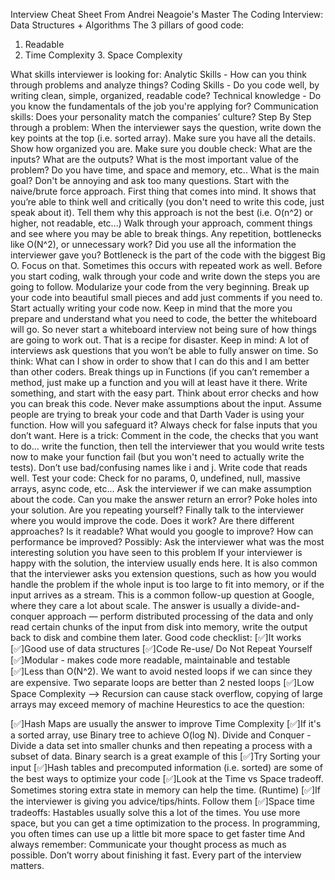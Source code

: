 Interview Cheat Sheet
From Andrei Neagoie's Master The Coding Interview: Data Structures + Algorithms
The 3 pillars of good code:

1. Readable
2. Time Complexity 3. Space Complexity

What skills interviewer is looking for:
Analytic Skills - How can you think through problems and analyze things?
Coding Skills - Do you code well, by writing clean, simple, organized, readable code? Technical knowledge - Do you know the fundamentals of the job you're applying for? Communication skills: Does your personality match the companies’ culture?
Step By Step through a problem:
When the interviewer says the question, write down the key points at the top (i.e. sorted array). Make sure you have all the details. Show how organized you are.
Make sure you double check: What are the inputs? What are the outputs?
What is the most important value of the problem? Do you have time, and space and memory,
etc.. What is the main goal?
Don't be annoying and ask too many questions.
Start with the naive/brute force approach. First thing that comes into mind. It shows that you’re able to think well and critically (you don't need to write this code, just speak about it).
Tell them why this approach is not the best (i.e. O(n^2) or higher, not readable, etc...)
Walk through your approach, comment things and see where you may be able to break things. Any repetition, bottlenecks like O(N^2), or unnecessary work? Did you use all the information the interviewer gave you? Bottleneck is the part of the code with the biggest Big O. Focus on that. Sometimes this occurs with repeated work as well.
Before you start coding, walk through your code and write down the steps you are going to follow.
Modularize your code from the very beginning. Break up your code into beautiful small pieces and add just comments if you need to.
Start actually writing your code now. Keep in mind that the more you prepare and understand what you need to code, the better the whiteboard will go. So never start a whiteboard interview not being sure of how things are going to work out. That is a recipe for disaster. Keep in mind: A lot of interviews ask questions that you won’t be able to fully answer on time. So think: What can I show in order to show that I can do this and I am better than other coders. Break things up in Functions (if you can’t remember a method, just make up a function and you will at least have it there. Write something, and start with the easy part.
Think about error checks and how you can break this code. Never make assumptions about the input. Assume people are trying to break your code and that Darth Vader is using your function. How will you safeguard it? Always check for false inputs that you don’t want. Here is a trick: Comment in the code, the checks that you want to do... write the function, then tell the interviewer that you would write tests now to make your function fail (but you won't need to actually write the tests).
Don’t use bad/confusing names like i and j. Write code that reads well.
Test your code: Check for no params, 0, undefined, null, massive arrays, async code, etc... Ask the interviewer if we can make assumption about the code. Can you make the answer return an error? Poke holes into your solution. Are you repeating yourself?
Finally talk to the interviewer where you would improve the code. Does it work? Are there different approaches? Is it readable? What would you google to improve? How can performance be improved? Possibly: Ask the interviewer what was the most interesting solution you have seen to this problem
If your interviewer is happy with the solution, the interview usually ends here. It is also common that the interviewer asks you extension questions, such as how you would handle the problem if the whole input is too large to fit into memory, or if the input arrives as a stream. This is a common follow-up question at Google, where they care a lot about scale. The answer is usually a divide-and-conquer approach — perform distributed processing of the data and only read certain chunks of the input from disk into memory, write the output back to disk and combine them later.
Good code checklist:
[✅]It works
[✅]Good use of data structures
[✅]Code Re-use/ Do Not Repeat Yourself
[✅]Modular - makes code more readable, maintainable and testable
[✅]Less than O(N^2). We want to avoid nested loops if we can since they are expensive. Two separate loops are better than 2 nested loops
[✅]Low Space Complexity --> Recursion can cause stack overflow, copying of large arrays may exceed memory of machine
Heurestics to ace the question:

[✅]Hash Maps are usually the answer to improve Time Complexity
[✅]If it's a sorted array, use Binary tree to achieve O(log N). Divide and Conquer - Divide a data set into smaller chunks and then repeating a process with a subset of data. Binary search is a great example of this
[✅]Try Sorting your input
[✅]Hash tables and precomputed information (i.e. sorted) are some of the best ways to optimize your code
[✅]Look at the Time vs Space tradeoff. Sometimes storing extra state in memory can help the time. (Runtime)
[✅]If the interviewer is giving you advice/tips/hints. Follow them
[✅]Space time tradeoffs: Hastables usually solve this a lot of the times. You use more space, but you can get a time optimization to the process. In programming, you often times can use up a little bit more space to get faster time
And always remember: Communicate your thought process as much as possible. Don’t worry about finishing it fast. Every part of the interview matters.
